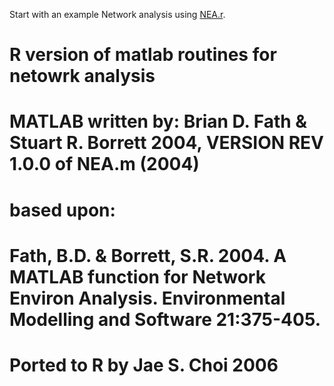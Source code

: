 Start with an example Network analysis using [NEA.r](NEA.r).



# R version of matlab routines for netowrk analysis
# MATLAB written by: Brian D. Fath & Stuart R. Borrett 2004, VERSION REV 1.0.0 of NEA.m (2004)
# based upon:
# Fath, B.D. & Borrett, S.R. 2004. A MATLAB function for Network Environ Analysis. Environmental Modelling and Software 21:375-405.
# Ported to R by Jae S. Choi 2006
